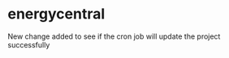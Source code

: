 energycentral
==========

New change added to see if the cron job will update the project successfully